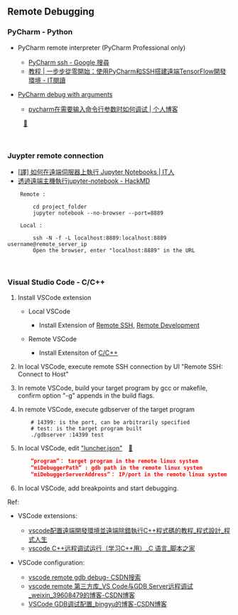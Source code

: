 
##  Remote Debugging

### PyCharm - Python


- PyCharm remote interpreter (PyCharm Professional only)
    - [PyCharm ssh - Google 搜尋](https://www.google.com/search?q=PyCharm+ssh&sxsrf=ALeKk03qXICh1lVCLXT7ZDY_Vrs-ZY5fMg:1626924487112&source=lnt&tbs=lr:lang_1zh-CN%7Clang_1zh-TW&lr=lang_zh-CN%7Clang_zh-TW&sa=X&ved=2ahUKEwi3o4WB3vXxAhXmDaYKHTXWDAsQpwV6BAgCECA&biw=1712&bih=793)
    - [教程 | 一步步從零開始：使用PyCharm和SSH搭建遠端TensorFlow開發環境 - IT閱讀](https://www.itread01.com/content/1550109065.html)

- [PyCharm debug with arguments](https://www.google.com/search?q=pycharm+debug+with+arguments&sxsrf=ALeKk00uUrW4eG4sA7Dt0YPqeQOQUDXtiQ:1626942497241&source=lnt&tbs=lr:lang_1zh-CN%7Clang_1zh-TW&lr=lang_zh-CN%7Clang_zh-TW&sa=X&ved=2ahUKEwisn_iMofbxAhWUPZQKHUg-B14QpwV6BAgBECA&biw=1858&bih=977)
    - [pycharm在需要输入命令行参数时如何调试 | 个人博客](https://tanjuntao.github.io/2019/04/30/pycharm%E5%9C%A8%E9%9C%80%E8%A6%81%E8%BE%93%E5%85%A5%E5%91%BD%E4%BB%A4%E8%A1%8C%E5%8F%82%E6%95%B0%E6%97%B6%E5%A6%82%E4%BD%95%E8%B0%83%E8%AF%95/)



&emsp; &emsp; [📂](../assets/PyCharm%20Remote%20Debugging)



</br>

### Juypter remote connection

- [[譯] 如何在遠端伺服器上執行 Jupyter Notebooks | IT人](https://iter01.com/143620.html)
- [透過遠端主機執行jupyter-notebook - HackMD](https://hackmd.io/@3OnqnT1fTvGgrRoxGGdA-g/BJ0hTH5QL)

```
    Remote :

        cd project_folder
        jupyter notebook --no-browser --port=8889

    Local :

        ssh -N -f -L localhost:8889:localhost:8889 username@remote_server_ip
        Open the browser, enter "localhost:8889" in the URL

```





</br>

### Visual Studio Code - C/C++

1. Install VSCode extension

    - Local VSCode

        - Install Extension of [Remote SSH](https://marketplace.visualstudio.com/items?itemName=ms-vscode-remote.remote-ssh),
        [Remote Development](https://marketplace.visualstudio.com/items?itemName=ms-vscode-remote.vscode-remote-extensionpack)

    - Remote VSCode

        - Install Extensiton of [C/C++](https://marketplace.visualstudio.com/items?itemName=ms-vscode.cpptools)

2. In local VSCode, execute remote SSH connection by UI "Remote SSH: Connect to Host"

3. In remote VSCode, build your target program by gcc or makefile, confirm option "-g" appends in the build flags.

4. In remote VSCode, execute gdbserver of the target program

    ```shell
        # 14399: is the port, can be arbitrarily specified
        # test: is the target program built
        ./gdbserver :14399 test
    ```

5. In local VSCode, edit ["luncher.json"](../assets/9dae3bba5fb86f6094a62e925ac43a7b.jpg)&emsp;[📂](../assets/.vscode)

    ```json
        “program”： target program in the remote linux system
        “miDebuggerPath” : gdb path in the remote linux system
        “miDebuggerServerAddress”： IP/port in the remote linux system
    ```

6. In local VSCode, add breakpoints and start debugging.

Ref:
- VSCode extensions:
    - [vscode配置遠端開發環境並遠端除錯執行C++程式碼的教程_程式設計_程式人生](https://www.796t.com/article.php?id=17651)
    - [vscode C++远程调试运行（学习C++用）_C 语言_脚本之家](https://www.jb51.net/article/184037.htm)

- VSCode configuration:
    - [vscode remote gdb debug- CSDN搜索](https://so.csdn.net/so/search?q=vscode%20remote%20gdb%20debug&t=&u=)
    - [vscode remote 第三方库_VS Code与GDB Server远程调试_weixin_39608479的博客-CSDN博客](https://blog.csdn.net/weixin_39608479/article/details/109981248?ops_request_misc=%257B%2522request%255Fid%2522%253A%2522162987288116780357240795%2522%252C%2522scm%2522%253A%252220140713.130102334.pc%255Fall.%2522%257D&request_id=162987288116780357240795&biz_id=0&utm_medium=distribute.pc_search_result.none-task-blog-2~all~first_rank_ecpm_v1~rank_v29_ecpm-2-109981248.first_rank_v2_pc_rank_v29&utm_term=vscode+remote+gdb+debug&spm=1018.2226.3001.4187)
    - [VSCode GDB调试配置_bingyu的博客-CSDN博客](https://blog.csdn.net/bingyu9875/article/details/94745028?ops_request_misc=%257B%2522request%255Fid%2522%253A%2522162987288216780271544950%2522%252C%2522scm%2522%253A%252220140713.130102334..%2522%257D&request_id=162987288216780271544950&biz_id=0&utm_medium=distribute.pc_search_result.none-task-blog-2~all~baidu_landing_v2~default-1-94745028.first_rank_v2_pc_rank_v29&utm_term=vscode+remote+gdb+debug&spm=1018.2226.3001.4187)
